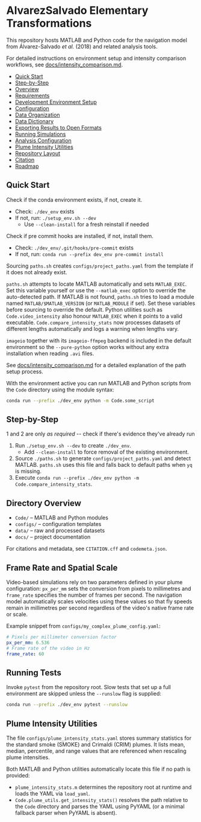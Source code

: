 # AlvarezSalvado Elementary Transformations

This repository hosts MATLAB and Python code for the navigation model from Álvarez-Salvado *et al.* (2018) and related analysis tools.

For detailed instructions on environment setup and intensity comparison workflows, see [docs/intensity_comparison.md](docs/intensity_comparison.md).

- [Quick Start](#quick-start)
- [Step-by-Step](#step-by-step)
- [Overview](#overview)
- [Requirements](#requirements)
- [Development Environment Setup](#development-environment-setup)
- [Configuration](#configuration)
- [Data Organization](#data-organization)
- [Data Dictionary](#data-dictionary)
- [Exporting Results to Open Formats](#exporting-results-to-open-formats)
- [Running Simulations](#running-simulations)
- [Analysis Configuration](#analysis-configuration)
- [Plume Intensity Utilities](#plume-intensity-utilities)
- [Repository Layout](#repository-layout)
- [Citation](#citation)
- [Roadmap](#roadmap)

## Quick Start

Check if the conda environment exists, if not, create it.

 - Check: `./dev_env` exists
 - If not, run: `./setup_env.sh --dev`
   - Use `--clean-install` for a fresh reinstall if needed

Check if pre commit hooks are installed, if not, install them.

 - Check: `./dev_env/.git/hooks/pre-commit` exists
 - If not, run: `conda run --prefix dev_env pre-commit install`

Sourcing ``paths.sh`` creates ``configs/project_paths.yaml`` from the template
if it does not already exist.

`paths.sh` attempts to locate MATLAB automatically and sets `MATLAB_EXEC`.
Set this variable yourself or use the `--matlab_exec` option to override the
auto-detected path.
If MATLAB is not found, `paths.sh` tries to load a module named
`MATLAB/$MATLAB_VERSION` (or `MATLAB_MODULE` if set). Set these variables
before sourcing to override the default.
Python utilities such as `Code.video_intensity` also honour `MATLAB_EXEC` when
it points to a valid executable. `Code.compare_intensity_stats` now processes
datasets of different lengths automatically and logs a warning when lengths
vary.

`imageio` together with its `imageio-ffmpeg` backend is included in the default
environment so the `--pure-python` option works without any extra
installation when reading ``.avi`` files.

See [docs/intensity_comparison.md](docs/intensity_comparison.md#initial-setup)
for a detailed explanation of the path setup process.

With the environment active you can run MATLAB and Python scripts from the `Code` directory using the module syntax:

```bash
conda run --prefix ./dev_env python -m Code.some_script
```

## Step-by-Step

1 and 2 are only *as required* -- check if there's evidence they've already run

1. Run `./setup_env.sh --dev` to create `./dev_env`.
   - Add `--clean-install` to force removal of the existing environment.
2. Source `./paths.sh` to generate `configs/project_paths.yaml` and detect MATLAB. `paths.sh` uses this file and falls back to default paths when `yq` is missing.
3. Execute `conda run --prefix ./dev_env python -m Code.compare_intensity_stats`.

## Directory Overview

- `Code/` – MATLAB and Python modules
- `configs/` – configuration templates
- `data/` – raw and processed datasets
- `docs/` – project documentation

For citations and metadata, see `CITATION.cff` and `codemeta.json`.

## Frame Rate and Spatial Scale

Video-based simulations rely on two parameters defined in your plume configuration: `px_per_mm` sets the conversion from pixels to millimetres and `frame_rate` specifies the number of frames per second. The navigation model automatically scales velocities using these values so that fly speeds remain in millimetres per second regardless of the video's native frame rate or scale.

Example snippet from `configs/my_complex_plume_config.yaml`:

```yaml
# Pixels per millimeter conversion factor
px_per_mm: 6.536
# Frame rate of the video in Hz
frame_rate: 60
```


## Running Tests

Invoke `pytest` from the repository root. Slow tests that set up a full
environment are skipped unless the `--runslow` flag is supplied:

```bash
conda run --prefix ./dev_env pytest --runslow
```

## Plume Intensity Utilities

The file `configs/plume_intensity_stats.yaml` stores summary statistics for the
standard smoke (SMOKE) and Crimaldi (CRIM) plumes. It lists mean, median,
percentile, and range values that are referenced when rescaling plume
intensities.

Both MATLAB and Python utilities automatically locate this file if no path is
provided:

- `plume_intensity_stats.m` determines the repository root at runtime and loads
the YAML via `load_yaml`.
- `Code.plume_utils.get_intensity_stats()` resolves the path relative to the
  `Code` directory and parses the YAML using PyYAML (or a minimal fallback
  parser when PyYAML is absent).

